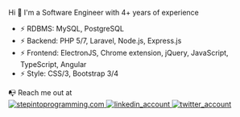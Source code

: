 Hi 👋
I'm a Software Engineer with 4+ years of experience

* ⚡️ RDBMS: MySQL, PostgreSQL
* ⚡️ Backend: PHP 5/7, Laravel, Node.js, Express.js
* ⚡️ Frontend: ElectronJS, Chrome extension, jQuery, JavaScript, TypeScript, Angular
* ⚡️ Style: CSS/3, Bootstrap 3/4

<div>
    📭 Reach me out at <br>
    <a href="http://www.stepintoprogramming.com/">
        <img 
            alt="stepintoprogramming.com" 
            src="https://img.shields.io/badge/-MY%20BLOG-gray.svg?colorB=green&style=for-the-badge" />
    </a>
    <a href="https://www.linkedin.com/in/mdaka/">
        <img 
            alt="linkedin_account" 
            src="https://img.shields.io/badge/-LinkedIn-gray.svg?colorB=blue&style=for-the-badge" />
    </a>
    <a href="https://twitter.com/mohammad_daka">
        <img 
            alt="twitter_account" 
            src="https://img.shields.io/badge/-Twitter-gray.svg?colorB=skyblue&style=for-the-badge" />
    </a>
</p>